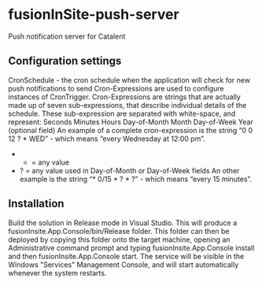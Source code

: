 # fusionInSite-push-server

Push notification server for Catalent

Configuration settings
----------------------
CronSchedule - the cron schedule when the application will check for new push notifications to send
Cron-Expressions are used to configure instances of CronTrigger. Cron-Expressions are strings that are actually made up of seven sub-expressions, that describe individual details of the schedule. These sub-expression are separated with white-space, and represent:
Seconds
Minutes
Hours
Day-of-Month
Month
Day-of-Week
Year (optional field)
An example of a complete cron-expression is the string “0 0 12 ? * WED” - which means “every Wednesday at 12:00 pm”.
- * = any value
- ? = any value used in Day-of-Month or Day-of-Week fields
An other example is the string “* 0/15 * ? * ?” - which means “every 15 minutes”.

Installation
------------
Build the solution in Release mode in Visual Studio. This will produce a fusionInsite.App.Console/bin/Release folder.
This folder can then be deployed by copying this folder onto the target machine, opening an Administrative command prompt and typing
fusionInsite.App.Console install
and then
fusionInsite.App.Console start.
The service will be visible in the Windows "Services" Management Console, and will start automatically whenever the system restarts.


